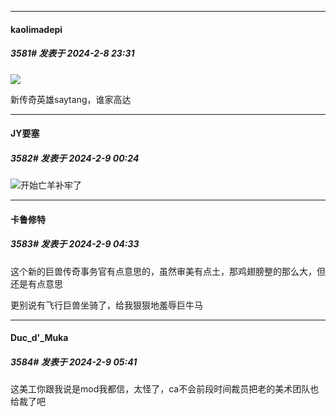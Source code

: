 
*****

####  kaolimadepi  
##### 3581#       发表于 2024-2-8 23:31

<img src="https://p.sda1.dev/15/61eb1a84372da5715026f59f248bf278/CMP_20240208233103089.jpg" referrerpolicy="no-referrer">

新传奇英雄saytang，谁家高达


*****

####  JY要塞  
##### 3582#       发表于 2024-2-9 00:24

<img src="https://static.saraba1st.com/image/smiley/face2017/067.png" referrerpolicy="no-referrer">开始亡羊补牢了


*****

####  卡鲁修特  
##### 3583#       发表于 2024-2-9 04:33

这个新的巨兽传奇事务官有点意思的，虽然审美有点土，那鸡翅膀整的那么大，但还是有点意思

更别说有飞行巨兽坐骑了，给我狠狠地羞辱巨牛马


*****

####  Duc_d'_Muka  
##### 3584#       发表于 2024-2-9 05:41

这美工你跟我说是mod我都信，太怪了，ca不会前段时间裁员把老的美术团队也给裁了吧


